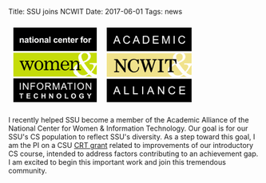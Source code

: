 Title: SSU joins NCWIT
Date: 2017-06-01
Tags: news

<img src="/images/ncwit-logo-234.png" style="padding: 10px; height: 150px;" /><img src="/images/ncwit-aa-logo.png" style="padding: 10px; height: 150px;" />

I recently helped SSU become a member of the Academic Alliance of the National Center for Women & Information Technology. Our goal is for our SSU's CS population to reflect SSU's diversity. As a step toward this goal, I am the PI on a CSU [CRT grant](http://courseredesign.csuprojects.org/wp/) related to improvements of our introductory CS course, intended to address factors contributing to an achievement gap. I am excited to begin this important work and join this tremendous community.

